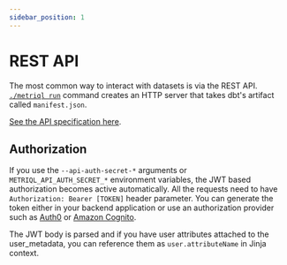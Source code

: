 ```yaml
---
sidebar_position: 1
---
```


# REST API

The most common way to interact with datasets is via the REST API. [`./metriql run`](/metriql-cli/run) command creates an HTTP server that takes dbt's artifact called `manifest.json`.

[See the API specification here](/rest-api-endpoints).

## Authorization

If you use the `--api-auth-secret-*` arguments or `METRIQL_API_AUTH_SECRET_*` environment variables, the JWT based authorization becomes active automatically. All the requests need to have `Authorization: Bearer [TOKEN]` header parameter. You can generate the token either in your backend application or use an authorization provider such as [Auth0](https://auth0.com) or [Amazon Cognito](https://aws.amazon.com/cognito/).

The JWT body is parsed and if you have user attributes attached to the user_metadata, you can reference them as `user.attributeName` in Jinja context.